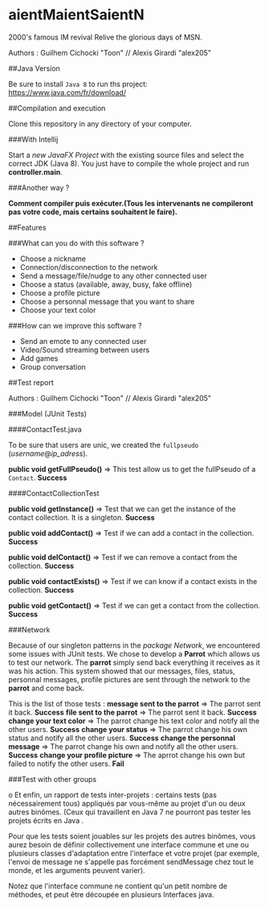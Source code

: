 # aientMaientSaientN
2000's famous IM revival
Relive the glorious days of MSN.

Authors : Guilhem Cichocki "Toon" // Alexis Girardi "alex205"

##Java Version

Be sure to install `Java 8` to run ths project: https://www.java.com/fr/download/

##Compilation and execution

Clone this repository in any directory of your computer.

###With Intellij

Start a *new JavaFX Project* with the existing source files and select the correct JDK (Java 8).
You just have to compile the whole project and run **controller.main**.

###Another way ?

  **Comment compiler puis exécuter.(Tous les intervenants ne compileront pas votre code, mais certains souhaitent le faire).**

##Features

###What can you do with this software ?

- Choose a nickname
- Connection/disconnection to the network
- Send a message/file/nudge to any other connected user
- Choose a status (available, away, busy, fake offline)
- Choose a profile picture
- Choose a personnal message that you want to share
- Choose your text color

###How can we improve this software ?

- Send an emote to any connected user
- Video/Sound streaming between users
- Add games
- Group conversation


##Test report 

Authors : Guilhem Cichocki "Toon" // Alexis Girardi "alex205"

###Model (JUnit Tests)

####ContactTest.java

To be sure that users are unic, we created the `fullpseudo` (*username*@*ip_adress*).

**public void getFullPseudo()** => This test allow us to get the fullPseudo of a `Contact`. **Success**

####ContactCollectionTest

**public void getInstance()** => Test that we can get the instance of the contact collection. It is a singleton. **Success**

**public void addContact()** => Test if we can add a contact in the collection. **Success**

**public void delContact()**  => Test if we can remove a contact from the collection. **Success**

**public void contactExists()** => Test if we can know if a contact exists in the collection. **Success**

**public void getContact()** => Test if we can get a contact from the collection. **Success**

###Network

Because of our singleton patterns in the *package Network*, we encountered some issues with JUnit tests.
We chose to develop a **Parrot** which allows us to test our network. The **parrot** simply send back everything it receives as it was his action.
This system showed that our messages, files, status, personnal messages, profile pictures are sent through the network to the **parrot** and come back.

This is the list of those tests :
**message sent to the parrot** => The parrot sent it back. **Success**
**file sent to the parrot** => The parrot sent it back. **Success**
**change your text color** => The parrot change his text color and notify all the other users. **Success**
**change your status** => The parrot change his own status and notify all the other users. **Success**
**change the personnal message** => The parrot change his own and notify all the other users. **Success**
**change your profile picture** => The aprrot change his own but failed to notify the other users. **Fail**

 
 
###Test with other groups
 
 o Et enfin, un rapport de tests inter-projets : certains tests (pas nécessairement tous) appliqués par vous-même au projet d'un ou deux autres binômes. (Ceux qui travaillent en Java 7 ne pourront pas tester les projets écrits en Java .

   Pour que les tests soient jouables sur les projets des autres binômes, vous aurez besoin de définir collectivement une interface commune et une ou plusieurs classes d'adaptation entre l'interface et votre projet (par exemple, l'envoi de message ne s'appelle pas forcément sendMessage chez tout le monde, et les arguments peuvent varier).

 Notez que l'interface commune ne contient qu'un petit nombre de méthodes, et peut être découpée en plusieurs Interfaces java.

